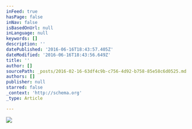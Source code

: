 ```yaml
---
inFeed: true
hasPage: false
inNav: false
isBasedOnUrl: null
inLanguage: null
keywords: []
description: ''
datePublished: '2016-06-16T18:43:57.405Z'
dateModified: '2016-06-16T18:43:56.649Z'
title: ''
author: []
sourcePath: _posts/2016-02-16-63df4c9b-c756-4d92-b758-85e58c6d0525.md
authors: []
publisher: null
starred: false
_context: 'http://schema.org'
_type: Article

---
```

![](https://the-grid-user-content.s3-us-west-2.amazonaws.com/8ea39637-de11-4fa5-8b43-c6cc15d5a592.jpg)
